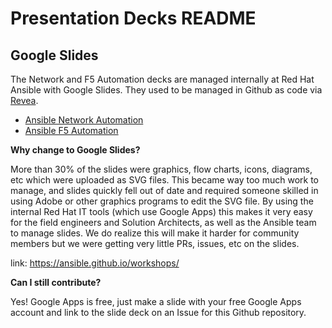 # Presentation Decks README


## Google Slides

The Network and F5 Automation decks are managed internally at Red Hat Ansible with Google Slides.  They used to be managed in Github as code via [Revea](https://revealjs.com/#/).

- [Ansible Network Automation](https://docs.google.com/presentation/d/1qBq-9-f5a-XOwZ6gumWu27bj0qU5mhxtF5v1zyZ_hsM/edit?usp=sharing)
- [Ansible F5 Automation](https://docs.google.com/presentation/d/1eSZHx_tVZ59U-nAYysehEXsSAJgLBr9SrgpjOfLUg84/edit?usp=sharing)

**Why change to Google Slides?**

More than 30% of the slides were graphics, flow charts, icons, diagrams, etc which were uploaded as SVG files.  This became way too much work to manage, and slides quickly fell out of date and required someone skilled in using Adobe or other graphics programs to edit the SVG file.  By using the internal Red Hat IT tools (which use Google Apps) this makes it very easy for the field engineers and Solution Architects, as well as the Ansible team to manage slides.  We do realize this will make it harder for community members but we were getting very little PRs, issues, etc on the slides.

link: https://ansible.github.io/workshops/

**Can I still contribute?**

Yes!  Google Apps is free, just make a slide with your free Google Apps account and link to the slide deck on an Issue for this Github repository.
